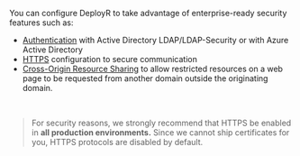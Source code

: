 
You can configure DeployR to take advantage of enterprise-ready security features such as:
+ [Authentication](../../operationalize/security-authentication.md) with Active Directory LDAP/LDAP-Security or with Azure Active Directory
+ [HTTPS](../../operationalize/security-https.md) configuration to secure communication
+ [Cross-Origin Resource Sharing](../../operationalize/security-cors.md) to allow restricted resources on a web page to be requested from another domain outside the originating domain.

<br>

>For security reasons, we strongly recommend that HTTPS be enabled in **all production environments.**  Since we cannot ship certificates for you, HTTPS protocols are disabled by default.